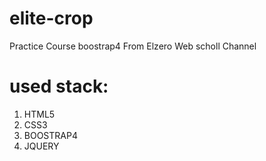 # elite-crop

 Practice Course boostrap4 From Elzero Web scholl Channel

# used stack:
1. HTML5 
2. CSS3
3. BOOSTRAP4
4. JQUERY

